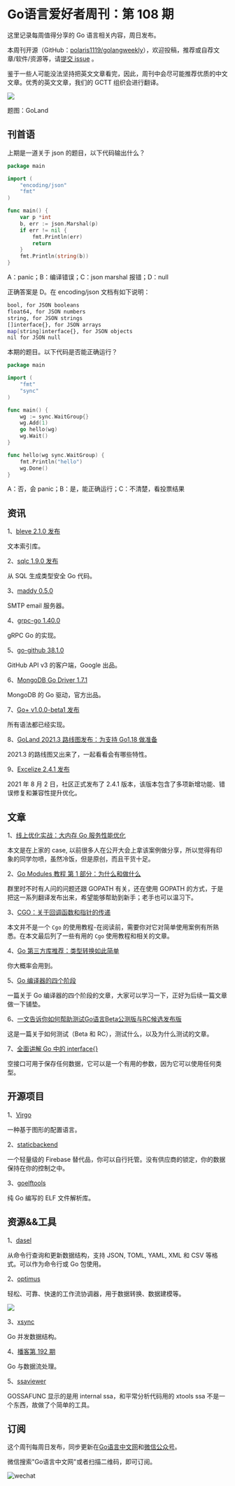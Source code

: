# Go语言爱好者周刊：第 108 期

这里记录每周值得分享的 Go 语言相关内容，周日发布。

本周刊开源（GitHub：[polaris1119/golangweekly](https://github.com/polaris1119/golangweekly)），欢迎投稿，推荐或自荐文章/软件/资源等，请[提交 issue](https://github.com/polaris1119/golangweekly/issues) 。

鉴于一些人可能没法坚持把英文文章看完，因此，周刊中会尽可能推荐优质的中文文章。优秀的英文文章，我们的 GCTT 组织会进行翻译。

![](imgs/issue108/cover.png)

题图：GoLand

## 刊首语

上期是一道关于 json 的题目，以下代码输出什么？

```go
package main

import (
	"encoding/json"
	"fmt"
)

func main() {
	var p *int
	b, err := json.Marshal(p)
	if err != nil {
		fmt.Println(err)
		return
	}
	fmt.Println(string(b))
}
```

A：panic；B：编译错误；C：json marshal 报错；D：null

正确答案是 D。在 encoding/json 文档有如下说明：

```bash
bool, for JSON booleans
float64, for JSON numbers
string, for JSON strings
[]interface{}, for JSON arrays
map[string]interface{}, for JSON objects
nil for JSON null
```

本期的题目。以下代码是否能正确运行？

```go
package main

import (
	"fmt"
	"sync"
)

func main() {
	wg := sync.WaitGroup{}
	wg.Add(1)
	go hello(wg)
	wg.Wait()
}

func hello(wg sync.WaitGroup) {
	fmt.Println("hello")
	wg.Done()
}
```

A：否，会 panic；B：是，能正确运行；C：不清楚，看投票结果

## 资讯

1、[bleve 2.1.0 发布](https://github.com/blevesearch/bleve/releases/tag/v2.1.0)

文本索引库。

2、[sqlc 1.9.0 发布](https://github.com/kyleconroy/sqlc/releases/tag/v1.9.0)

从 SQL 生成类型安全 Go 代码。

3、[maddy 0.5.0](https://github.com/foxcpp/maddy/releases/tag/v0.5.0)

SMTP email 服务器。

4、[grpc-go 1.40.0](https://github.com/grpc/grpc-go/releases/tag/v1.40.0)

gRPC Go 的实现。

5、[go-github 38.1.0](https://github.com/google/go-github)

GitHub API v3 的客户端，Google 出品。

6、[MongoDB Go Driver 1.7.1](https://github.com/mongodb/mongo-go-driver/releases/tag/v1.7.1)

MongoDB 的 Go 驱动，官方出品。

7、[Go+ v1.0.0-beta1 发布](https://github.com/goplus/gop)

所有语法都已经实现。

8、[GoLand 2021.3 路线图发布：为支持 Go1.18 做准备](https://mp.weixin.qq.com/s/cnzioGAb8I_G4oJLlFLTmA)

2021.3 的路线图又出来了，一起看看会有哪些特性。

9、[Excelize 2.4.1 发布](https://xuri.me/excelize/zh-hans/releases/v2.4.1.html)

2021 年 8 月 2 日，社区正式发布了 2.4.1 版本，该版本包含了多项新增功能、错误修复和兼容性提升优化。

## 文章

1、[线上优化实战：大内存 Go 服务性能优化](https://mp.weixin.qq.com/s/Y4oHfY77BPhD9xORkeRsqA)

本文是在上家的 case, 以前很多人在公开大会上拿该案例做分享，所以觉得有印象的同学勿喷，虽然冷饭，但是原创，而且干货十足。

2、[Go Modules 教程 第 1 部分：为什么和做什么](https://mp.weixin.qq.com/s/0yYmctOe47ENW90pXEn_sg)

群里时不时有人问的问题还跟 GOPATH 有关，还在使用 GOPATH 的方式，于是把这一系列翻译发布出来，希望能够帮助到新手；老手也可以温习下。

3、[CGO：关于回调函数和指针的传递](https://mp.weixin.qq.com/s/_IMBRrqkf2EQGfBWaLhCOg)

本文并不是一个 `Cgo` 的使用教程-在阅读前，需要你对它对简单使用案例有所熟悉。在本文最后列了一些有用的 `Cgo` 使用教程和相关的文章。

4、[Go 第三方库推荐：类型转换如此简单](https://mp.weixin.qq.com/s/NFiVI1Xu-jIAU2MZxxwe2Q)

你大概率会用到。

5、[Go 编译器的四个阶段](https://mp.weixin.qq.com/s/6jGnHsWqwFurJOc7GSQbGg)

一篇关于 Go 编译器的四个阶段的文章，大家可以学习一下，正好为后续一篇文章做一下铺垫。

6、[一文告诉你如何帮助测试Go语言Beta公测版与RC候选发布版](https://tonybai.com/2021/08/11/how-to-test-go-beta-or-rc)

这是一篇关于如何测试（Beta 和 RC），测试什么，以及为什么测试的文章。

7、[全面讲解 Go 中的 interface{}](https://mp.weixin.qq.com/s/pfYTRuJSw5Pkm6Co9bawhw)

空接口可用于保存任何数据，它可以是一个有用的参数，因为它可以使用任何类型。

## 开源项目

1、[Virgo](https://matt-rickard.com/virgo-lang/)

一种基于图形的配置语言。

2、[staticbackend](https://github.com/staticbackendhq/core)

一个轻量级的 Firebase 替代品，你可以自行托管。没有供应商的锁定，你的数据保持在你的控制之中。

3、[goelftools](https://github.com/hnts/goelftools)

纯 Go 编写的 ELF 文件解析库。

## 资源&&工具

1、[dasel](https://github.com/TomWright/dasel)

从命令行查询和更新数据结构，支持 JSON, TOML, YAML, XML 和 CSV 等格式。可以作为命令行或 Go 包使用。

2、[optimus](https://github.com/odpf/optimus)

轻松、可靠、快速的工作流协调器，用于数据转换、数据建模等。

![](imgs/issue108/optimus.png)

3、[xsync](https://github.com/puzpuzpuz/xsync)

Go 并发数据结构。

4、[播客第 192 期](https://changelog.com/gotime/192)

Go 与数据流处理。

5、[ssaviewer](https://github.com/kkHAIKE/ssaviewer)

GOSSAFUNC 显示的是用 internal ssa，和平常分析代码用的 xtools ssa 不是一个东西，故做了个简单的工具。

## 订阅

这个周刊每周日发布，同步更新在[Go语言中文网](https://studygolang.com/go/weekly)和[微信公众号](https://weixin.sogou.com/weixin?query=Go%E8%AF%AD%E8%A8%80%E4%B8%AD%E6%96%87%E7%BD%91)。

微信搜索"Go语言中文网"或者扫描二维码，即可订阅。

![wechat](imgs/wechat.png)
